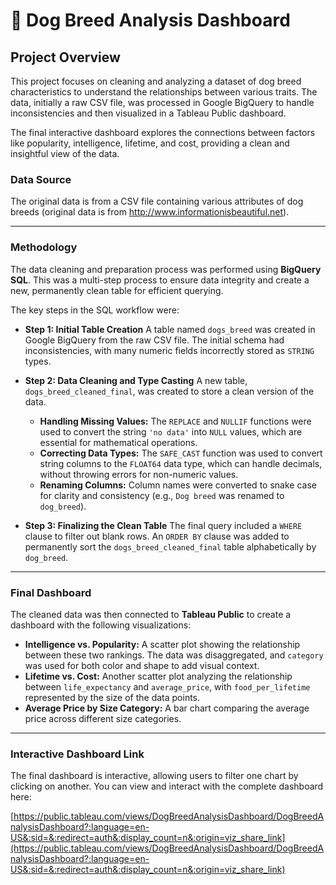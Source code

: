 # 🐶 Dog Breed Analysis Dashboard

## Project Overview

This project focuses on cleaning and analyzing a dataset of dog breed characteristics to understand the relationships between various traits. The data, initially a raw CSV file, was processed in Google BigQuery to handle inconsistencies and then visualized in a Tableau Public dashboard.

The final interactive dashboard explores the connections between factors like popularity, intelligence, lifetime, and cost, providing a clean and insightful view of the data.

### Data Source

The original data is from a CSV file containing various attributes of dog breeds (original data is from http://www.informationisbeautiful.net).

***

### Methodology

The data cleaning and preparation process was performed using **BigQuery SQL**. This was a multi-step process to ensure data integrity and create a new, permanently clean table for efficient querying.

The key steps in the SQL workflow were:

* **Step 1: Initial Table Creation**
    A table named `dogs_breed` was created in Google BigQuery from the raw CSV file. The initial schema had inconsistencies, with many numeric fields incorrectly stored as `STRING` types.

* **Step 2: Data Cleaning and Type Casting**
    A new table, `dogs_breed_cleaned_final`, was created to store a clean version of the data.
    * **Handling Missing Values:** The `REPLACE` and `NULLIF` functions were used to convert the string `'no data'` into `NULL` values, which are essential for mathematical operations.
    * **Correcting Data Types:** The `SAFE_CAST` function was used to convert string columns to the `FLOAT64` data type, which can handle decimals, without throwing errors for non-numeric values.
    * **Renaming Columns:** Column names were converted to snake case for clarity and consistency (e.g., `Dog breed` was renamed to `dog_breed`).

* **Step 3: Finalizing the Clean Table**
    The final query included a `WHERE` clause to filter out blank rows. An `ORDER BY` clause was added to permanently sort the `dogs_breed_cleaned_final` table alphabetically by `dog_breed`.

***

### Final Dashboard

The cleaned data was then connected to **Tableau Public** to create a dashboard with the following visualizations:

* **Intelligence vs. Popularity:** A scatter plot showing the relationship between these two rankings. The data was disaggregated, and `category` was used for both color and shape to add visual context.
* **Lifetime vs. Cost:** Another scatter plot analyzing the relationship between `life_expectancy` and `average_price`, with `food_per_lifetime` represented by the size of the data points.
* **Average Price by Size Category:** A bar chart comparing the average price across different size categories.

***

### Interactive Dashboard Link

The final dashboard is interactive, allowing users to filter one chart by clicking on another. You can view and interact with the complete dashboard here:

[https://public.tableau.com/views/DogBreedAnalysisDashboard/DogBreedAnalysisDashboard?:language=en-US&:sid=&:redirect=auth&:display_count=n&:origin=viz_share_link](https://public.tableau.com/views/DogBreedAnalysisDashboard/DogBreedAnalysisDashboard?:language=en-US&:sid=&:redirect=auth&:display_count=n&:origin=viz_share_link)
